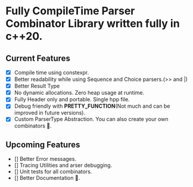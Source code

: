 # Fully CompileTime Parser Combinator Library written fully in c++20.

## Current Features

- [x] Compile time using constexpr.
- [x] Better readability while using Sequence and Choice parsers.(>> and |)
- [x] Better Result Type
- [x] No dynamic allocations. Zero heap usage at runtime.
- [x] Fully Header only and portable. Single hpp file.
- [x] Debug friendly with __PRETTY_FUNCTION__(Not much and can be improved in future versions).
- [x] Custom ParserType Abstraction. You can also create your own combinators 🙂.

## Upcoming Features

- [] Better Error messages.
- [] Tracing Utilities and arser debugging.
- [] Unit tests for all combinators.
- [] Better Documentation 👀.
